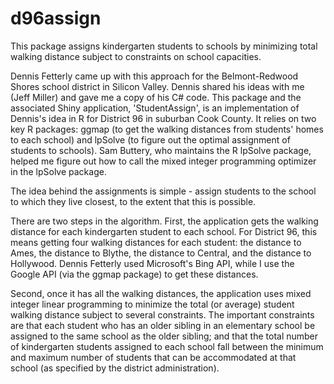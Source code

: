 # d96assign

This package assigns kindergarten students to schools by minimizing total walking distance subject to constraints on school capacities.

Dennis Fetterly came up with this approach for the Belmont-Redwood Shores school district in Silicon Valley. Dennis shared his ideas with me (Jeff Miller) and gave me a copy of his C# code. This package and the associated Shiny application, 'StudentAssign', is an implementation of Dennis's idea in R for District 96 in suburban Cook County. It relies on two key R packages: ggmap (to get the walking distances from students' homes to each school) and lpSolve (to figure out the optimal assignment of students to schools). Sam Buttery, who maintains the R lpSolve package, helped me figure out how to call the mixed integer programming optimizer in the lpSolve package.

The idea behind the assignments is simple - assign students to the school to which they live closest, to the extent that this is possible. 

There are two steps in the algorithm. First, the application gets the walking distance for each kindergarten student to each school. For District 96, this means getting four walking distances for each student: the distance to Ames, the distance to Blythe, the distance to Central, and the distance to Hollywood. Dennis Fetterly used Microsoft's Bing API, while I use the Google API (via the ggmap package) to get these distances.

Second, once it has all the walking distances, the application uses mixed integer linear programming to minimize the total (or average) student walking distance subject to several constraints. The important constraints are that each student who has an older sibling in an elementary school be assigned to the same school as the older sibling; and that the total number of kindergarten students assigned to each school fall between the minimum and maximum number of students that can be accommodated at that school (as specified by the district administration).
